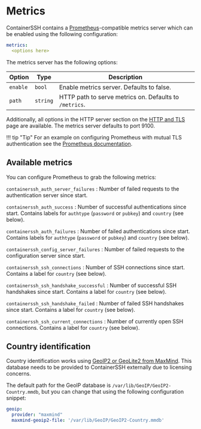 
<h1>Metrics</h1>

ContainerSSH contains a [Prometheus](https://prometheus.io/)-compatible metrics server which can be enabled using the following configuration:

```yaml
metrics:
  <options here>
```

The metrics server has the following options:

| Option | Type | Description |
|--------|------|-------------|
| `enable` | `bool` | Enable metrics server. Defaults to false. |
| `path` | `string` | HTTP path to serve metrics on. Defaults to `/metrics`. |

Additionally, all options in the HTTP server section on the [HTTP and TLS](http.md#http-server-configuration) page are available. The metrics server defaults to port 9100.

!!! tip "Tip"
    For an example on configuring Prometheus with mutual TLS authentication see the [Prometheus documentation](https://prometheus.io/docs/prometheus/latest/configuration/configuration/#tls_config).

## Available metrics

You can configure Prometheus to grab the following metrics:

`containerssh_auth_server_failures`
: Number of failed requests to the authentication server since start.

`containerssh_auth_success`
: Number of successful authentications since start. Contains labels for `authtype` (`password` or `pubkey`) and `country` (see below).

`containerssh_auth_failures`
: Number of failed authentications since start. Contains labels for `authtype` (`password` or `pubkey`) and `country` (see below).

`containerssh_config_server_failures`
: Number of failed requests to the configuration server since start.

`containerssh_ssh_connections`
: Number of SSH connections since start. Contains a label for `country` (see below).

`containerssh_ssh_handshake_successful`
: Number of successful SSH handshakes since start. Contains a label for `country` (see below).

`containerssh_ssh_handshake_failed`
: Number of failed SSH handshakes since start. Contains a label for `country` (see below).

`containerssh_ssh_current_connections`
: Number of currently open SSH connections. Contains a label for `country` (see below).

## Country identification

Country identification works using [GeoIP2 or GeoLite2 from MaxMind](https://www.maxmind.com/en/geoip2-services-and-databases). This database needs to be provided to ContainerSSH externally due to licensing concerns.

The default path for the GeoIP database is `/var/lib/GeoIP/GeoIP2-Country.mmdb`, but you can change that using the following configuration snippet:

```yaml
geoip:
  provider: "maxmind"
  maxmind-geoip2-file: '/var/lib/GeoIP/GeoIP2-Country.mmdb'
```